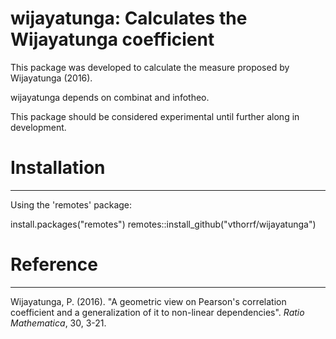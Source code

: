 wijayatunga: Calculates the Wijayatunga coefficient
=============

This package was developed to calculate the measure proposed by Wijayatunga (2016).

wijayatunga depends on combinat and infotheo.

This package should be considered experimental until further along in development.

# Installation #
---

Using the 'remotes' package:

   install.packages("remotes")
   remotes::install_github("vthorrf/wijayatunga")

# Reference #
---

Wijayatunga, P. (2016). "A geometric view on Pearson's correlation
  coefficient and a generalization of it to non-linear dependencies".
  *Ratio Mathematica*, 30, 3-21.
